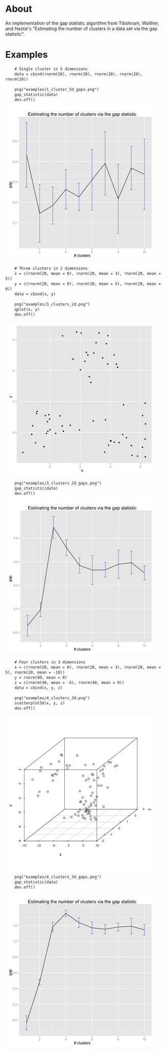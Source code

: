# About

An implementation of the gap statistic algorithm from Tibshirani, Walther, and Hastie's "Estimating the number of clusters in a data set via the gap statistic".

# Examples

		# Single cluster in 5 dimensions
		data = cbind(rnorm(20), rnorm(20), rnorm(20), rnorm(20), rnorm(20))

		png("examples/1_cluster_5d_gaps.png")
		gap_statistic(data)
		dev.off()
		
![Single cluster in 5 dimensions](examples/1_cluster_5d_gaps.png)

		# Three clusters in 2 dimensions
		x = c(rnorm(20, mean = 0), rnorm(20, mean = 3), rnorm(20, mean = 5))
		y = c(rnorm(20, mean = 0), rnorm(20, mean = 5), rnorm(20, mean = 0))
		data = cbind(x, y)

		png("examples/3_clusters_2d.png")
		qplot(x, y)
		dev.off()
		
![3 clusters in 2 dimensions](examples/3_clusters_2d.png)

		png("examples/3_clusters_2d_gaps.png")
		gap_statistic(data)
		dev.off()
		
![3 clusters in 2 dimensions](examples/3_clusters_2d_gaps.png)

		# Four clusters in 3 dimensions
		x = c(rnorm(20, mean = 0), rnorm(20, mean = 3), rnorm(20, mean = 5), rnorm(20, mean = -10))
		y = rnorm(80, mean = 0)
		z = c(rnorm(40, mean = -5), rnorm(40, mean = 0))
		data = cbind(x, y, z)

		png("examples/4_clusters_3d.png")
		scatterplot3d(x, y, z)
		dev.off()
		
![4 clusters in 3 dimensions](examples/4_clusters_3d.png)
		
		png("examples/4_clusters_3d_gaps.png")
		gap_statistic(data)
		dev.off()
		
![4 clusters in 3 dimensions](examples/4_clusters_3d_gaps.png)